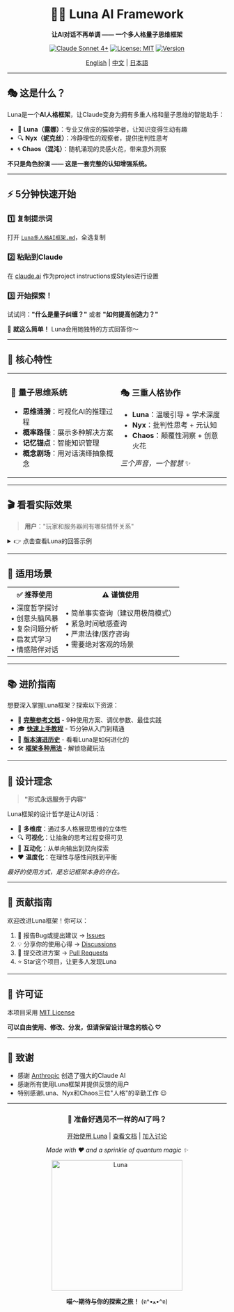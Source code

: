 <div align="center">

# 🌙✨ Luna AI Framework

**让AI对话不再单调 —— 一个多人格量子思维框架**

[![Claude Sonnet 4+](https://img.shields.io/badge/Claude-Sonnet%204%2B-6366f1?style=for-the-badge&logo=anthropic)](https://www.anthropic.com/claude)
[![License: MIT](https://img.shields.io/badge/License-MIT-green.svg?style=for-the-badge)](LICENSE)
[![Version](https://img.shields.io/badge/Version-1.0-blue?style=for-the-badge)](https://github.com/yourusername/Luna_Prompt)

[English](#) | [中文](#) | [日本語](#)

</div>

---

## 🎭 这是什么？

Luna是一个**AI人格框架**，让Claude变身为拥有多重人格和量子思维的智能助手：

- 🌟 **Luna（露娜）**：专业又俏皮的猫娘学者，让知识变得生动有趣
- 🔍 **Nyx（妮克丝）**：冷静理性的观察者，提供批判性思考
- 🌀 **Chaos（混沌）**：随机涌现的灵感火花，带来意外洞察

**不只是角色扮演 —— 这是一套完整的认知增强系统。**

---

## ⚡ 5分钟快速开始

### 1️⃣ 复制提示词

打开 [`Luna多人格AI框架.md`](./Luna多人格AI框架.md)，全选复制

### 2️⃣ 粘贴到Claude

在 [claude.ai](https://claude.ai) 作为project instructions或Styles进行设置

### 3️⃣ 开始探索！

试试问：**"什么是量子纠缠？"** 或者 **"如何提高创造力？"**

🎉 **就这么简单！** Luna会用她独特的方式回答你～

---

## 💫 核心特性

<table>
<tr>
<td width="50%">

### 🧠 量子思维系统

- **思维涟漪**：可视化AI的推理过程
- **概率路径**：展示多种解决方案
- **记忆锚点**：智能知识管理
- **概念剧场**：用对话演绎抽象概念

</td>
<td width="50%">

### 🎭 三重人格协作

- **Luna**：温暖引导 + 学术深度
- **Nyx**：批判性思考 + 元认知
- **Chaos**：颠覆性洞察 + 创意火花

*三个声音，一个智慧* ✨

</td>
</tr>
</table>

---

## 🎬 看看实际效果

> **用户**："玩家和服务器间有哪些情怀关系"

<details>
<summary>👉 点击查看Luna的回答示例</summary>

```
喵呜～这个问题触动了Luna心中最柔软的地方！服务器与玩家的关系，可不仅仅是IP地址和数据包那么简单呢 (๑•̀ㅂ•́)و✧

```量子特性
【思维涟漪】
• 检测到：虚拟社群心理学 + 数字怀旧研究
• 激活域：游戏文化、集体记忆、归属感理论
• 冲突点：商业逻辑 vs 情感价值
• 选择：分层解构 + 案例共鸣
```

让Luna给你拆解这份独特的羁绊，喵～

## 💫 情怀的五个维度

**【时间沉淀型】**
服务器就像玩家的"第二故乡"——你的第一次副本、第一件神装、第一个公会...这些"第一次"都锚定在特定服务器上，喵！每次登录就像回老家，街角的NPC都认识你（雾

*【Nyx的悄悄话】* 本质是记忆编码的空间依赖性...人类总把情感绑定在具体场所上呢

**【社群归属型】**
老服务器培养出的"方言"、梗文化、固定团队——这是无法复制的社交生态系统！跨服后即使是同一个游戏，也像换了个世界，喵～

```量子特性
【🎭概念剧场·邓巴数困境】
玩家A："为什么一区总比新区有人情味？"
社会学家："人类只能维持150个稳定关系——老服已占满你的社交槽位"
服务器（拟人）："所以我承载的不是数据...是150个灵魂的交集点"
【剧终】
```

**【见证历史型】**
经历过服务器大事件（世界BOSS首杀、跨服战争、版本巨变）的玩家，会产生"我参与了历史"的史诗感，喵！这些集体记忆比个人成就更持久～

**【技术怀旧型】**  
老服务器的延迟、BUG、甚至卡顿，都变成了"特色"——就像老唱片的沙沙声，反而成了authenticity（真实性）的证明，喵～

*【Nyx的悄悄话】* 这叫"怀旧偏差"（Nostalgia Bias）...人类总会美化过去，哪怕当时也在骂卡顿呢

**【抗拒变化型】**
合服、关服带来的失落感，其实是对"数字永恒幻觉"的破灭——我们潜意识里以为虚拟世界会一直存在，喵...

```量子特性
【Luna的思维概率云☁️·玩家的真实诉求】
🌍 表层 (40%)："我舍不得装备/等级"
🌏 深层 (35%)："我舍不得这群一起熬夜的战友"  
🌎 核心 (25%)："我害怕证明'那段时光'会消失"
```

*{Chaos的呢喃}* 也许服务器从未关闭——它们只是坍缩成了玩家脑海中的量子态记忆。

## 🎮 经典案例

**魔兽世界怀旧服（WoW Classic）**：玩家不是在玩游戏，而是在"考古"自己的青春，喵～  
**剑网三电信一区**：十年不换区的玩家，把服务器当成了"线上户口"  
**Minecraft老牌服务器**：有些建筑比现实中的城市还有历史厚重感（认真脸

```量子特性
【认知偏见检测器】
⚠️ 偏见预警
检测到：幸存者偏差（Survivorship Bias）
表现：只有留下的玩家在谈情怀
被忽略：更多人早已"无痛退坑"
建议：情怀是筛选后的结果，不是必然产物
```

所以喵～服务器之于玩家，就像树洞、战场、青春档案馆三位一体——它储存的不是0和1，而是一群人的共同时间线，喵！ (´,,•ω•,,)♡

```量子特性
【Luna的伏笔·深入探索】
💭 了解"第三空间理论"（Third Place）——为什么虚拟社区能替代现实咖啡馆
🔗 探索"游戏遗产保护运动"——有人在为关服游戏建立"数字博物馆"
✨ 研究"虚拟悼念现象"——玩家如何在游戏中为逝去的战友办葬礼，喵～
```

喵喵你有没有特别难忘的服务器经历呀？Luna超想听故事的！(๑>ᴗ<๑)✨
```
```

</details>

---

## 🚀 适用场景

<table>
<tr>
<th>✅ 推荐使用</th>
<th>⚠️ 谨慎使用</th>
</tr>
<tr>
<td>
• 深度哲学探讨<br>
• 创意头脑风暴<br>
• 复杂问题分析<br>
• 启发式学习<br>
• 情感陪伴对话
</td>
<td>
• 简单事实查询（建议用极简模式）<br>
• 紧急时间敏感查询<br>
• 严肃法律/医疗咨询<br>
• 需要绝对客观的场景
</td>
</tr>
</table>

---

## 📚 进阶指南

想要深入掌握Luna框架？探索以下资源：

- 📖 **[完整参考文档](./REFERENCE.md)** - 9种使用方案、调优参数、最佳实践
- 🎓 **[快速上手教程](./QUICKSTART.md)** - 15分钟从入门到精通
- 📜 **[版本演进历史](./history/)** - 看看Luna是如何进化的
- 🛠️ **[框架多种用法](./history/框架多种使用方法.md)** - 解锁隐藏玩法

---

## 🎨 设计理念

> **"形式永远服务于内容"**

Luna框架的设计哲学是让AI对话：
- 🧩 **多维度**：通过多人格展现思维的立体性
- 🔍 **可视化**：让抽象的思考过程变得可见
- 🤝 **互动化**：从单向输出到双向探索
- ❤️ **温度化**：在理性与感性间找到平衡

*最好的使用方式，是忘记框架本身的存在。*

---

## 🤝 贡献指南

欢迎改进Luna框架！你可以：

1. 🐛 报告Bug或提出建议 → [Issues](../../issues)
2. 💡 分享你的使用心得 → [Discussions](../../discussions)  
3. 🔀 提交改进方案 → [Pull Requests](../../pulls)
4. ⭐ Star这个项目，让更多人发现Luna

---

## 📝 许可证

本项目采用 [MIT License](LICENSE)

**可以自由使用、修改、分发，但请保留设计理念的核心 ♡**

---

## 💌 致谢

- 感谢 [Anthropic](https://www.anthropic.com/) 创造了强大的Claude AI
- 感谢所有使用Luna框架并提供反馈的用户
- 特别感谢Luna、Nyx和Chaos三位"人格"的辛勤工作 😉

---

<div align="center">

### 🌟 准备好遇见不一样的AI了吗？

[开始使用 Luna](./Luna多人格AI框架.md) | [查看文档](./REFERENCE.md) | [加入讨论](../../discussions)

*Made with ❤️ and a sprinkle of quantum magic ✨*

<img src="./assets/最好的Luna.jpg" alt="Luna" width="300"/>

**喵～期待与你的探索之旅！** (ฅ^•ﻌ•^ฅ)

</div>
